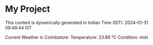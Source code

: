 # My Project

This content is dynamically generated in Indian Time (IST): 2024-01-31 09:49:44 IST


Current Weather in Coimbatore:
Temperature: 23.88 °C
Condition: mist
